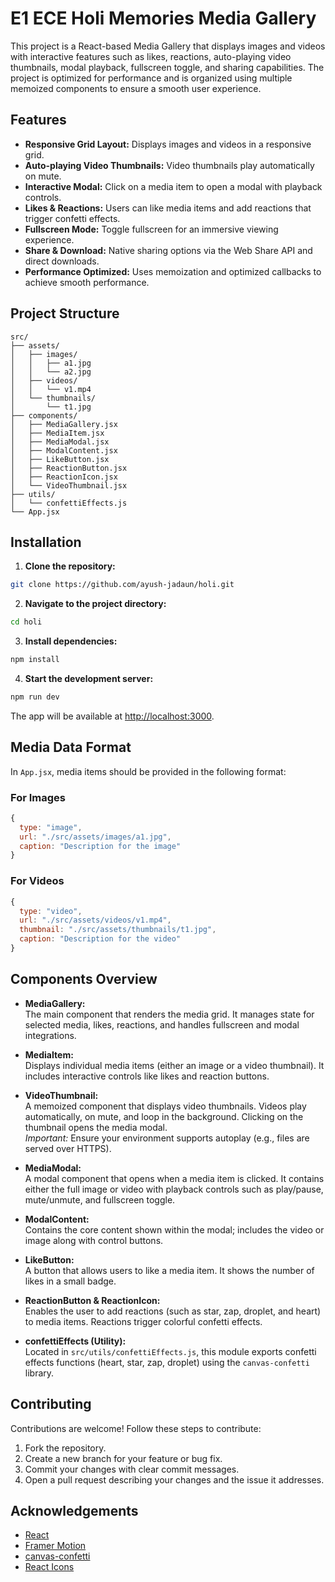 # E1 ECE Holi Memories Media Gallery

This project is a React-based Media Gallery that displays images and videos with interactive features such as likes, reactions, auto-playing video thumbnails, modal playback, fullscreen toggle, and sharing capabilities. The project is optimized for performance and is organized using multiple memoized components to ensure a smooth user experience.

## Features

- **Responsive Grid Layout:** Displays images and videos in a responsive grid.
- **Auto-playing Video Thumbnails:** Video thumbnails play automatically on mute.
- **Interactive Modal:** Click on a media item to open a modal with playback controls.
- **Likes & Reactions:** Users can like media items and add reactions that trigger confetti effects.
- **Fullscreen Mode:** Toggle fullscreen for an immersive viewing experience.
- **Share & Download:** Native sharing options via the Web Share API and direct downloads.
- **Performance Optimized:** Uses memoization and optimized callbacks to achieve smooth performance.

## Project Structure

```
src/
├── assets/
│   ├── images/
│   │   ├── a1.jpg
│   │   └── a2.jpg
│   ├── videos/
│   │   └── v1.mp4
│   └── thumbnails/
│       └── t1.jpg
├── components/
│   ├── MediaGallery.jsx
│   ├── MediaItem.jsx
│   ├── MediaModal.jsx
│   ├── ModalContent.jsx
│   ├── LikeButton.jsx
│   ├── ReactionButton.jsx
│   ├── ReactionIcon.jsx
│   └── VideoThumbnail.jsx
├── utils/
│   └── confettiEffects.js
└── App.jsx
```

## Installation

1. **Clone the repository:**

```bash
git clone https://github.com/ayush-jadaun/holi.git
```

2. **Navigate to the project directory:**

```bash
cd holi
```

3. **Install dependencies:**

```bash
npm install
```

4. **Start the development server:**

```bash
npm run dev
```

The app will be available at [http://localhost:3000](http://localhost:5173).

## Media Data Format

In `App.jsx`, media items should be provided in the following format:

### For Images
```javascript
{
  type: "image",
  url: "./src/assets/images/a1.jpg",
  caption: "Description for the image"
}
```

### For Videos
```javascript
{
  type: "video",
  url: "./src/assets/videos/v1.mp4",
  thumbnail: "./src/assets/thumbnails/t1.jpg",
  caption: "Description for the video"
}
```

## Components Overview

- **MediaGallery:**  
  The main component that renders the media grid. It manages state for selected media, likes, reactions, and handles fullscreen and modal integrations.

- **MediaItem:**  
  Displays individual media items (either an image or a video thumbnail). It includes interactive controls like likes and reaction buttons.

- **VideoThumbnail:**  
  A memoized component that displays video thumbnails. Videos play automatically, on mute, and loop in the background. Clicking on the thumbnail opens the media modal.  
  *Important:* Ensure your environment supports autoplay (e.g., files are served over HTTPS).

- **MediaModal:**  
  A modal component that opens when a media item is clicked. It contains either the full image or video with playback controls such as play/pause, mute/unmute, and fullscreen toggle.

- **ModalContent:**  
  Contains the core content shown within the modal; includes the video or image along with control buttons.

- **LikeButton:**  
  A button that allows users to like a media item. It shows the number of likes in a small badge.

- **ReactionButton & ReactionIcon:**  
  Enables the user to add reactions (such as star, zap, droplet, and heart) to media items. Reactions trigger colorful confetti effects.

- **confettiEffects (Utility):**  
  Located in `src/utils/confettiEffects.js`, this module exports confetti effects functions (heart, star, zap, droplet) using the `canvas-confetti` library.

## Contributing

Contributions are welcome! Follow these steps to contribute:

1. Fork the repository.
2. Create a new branch for your feature or bug fix.
3. Commit your changes with clear commit messages.
4. Open a pull request describing your changes and the issue it addresses.

## Acknowledgements

- [React](https://reactjs.org/)
- [Framer Motion](https://www.framer.com/motion/)
- [canvas-confetti](https://github.com/catdad/canvas-confetti)
- [React Icons](https://react-icons.github.io/react-icons/)
